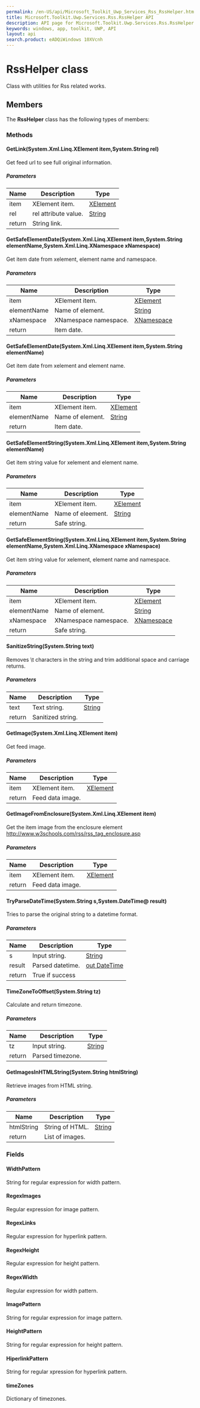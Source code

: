 ```yaml
---
permalink: /en-US/api/Microsoft_Toolkit_Uwp_Services_Rss_RssHelper.htm
title: Microsoft.Toolkit.Uwp.Services.Rss.RssHelper API 
description: API page for Microsoft.Toolkit.Uwp.Services.Rss.RssHelper
keywords: windows, app, toolkit, UWP, API
layout: api
search.product: eADQiWindows 10XVcnh
---
```



# RssHelper class

Class with utilities for Rss related works.

## Members

The **RssHelper** class has the following types of members:

### Methods

#### GetLink(System.Xml.Linq.XElement item,System.String rel)

Get feed url to see full original information.

##### Parameters



| Name | Description | Type || --- | --- | --- || item | XElement item. | [XElement](https://msdn.microsoft.com/library/windows/apps/System.Xml.Linq.XElement) || rel | rel attribute value. | [String](https://msdn.microsoft.com/library/windows/apps/System.String) || return |String link. |


#### GetSafeElementDate(System.Xml.Linq.XElement item,System.String elementName,System.Xml.Linq.XNamespace xNamespace)

Get item date from xelement, element name and namespace.

##### Parameters



| Name | Description | Type || --- | --- | --- || item | XElement item. | [XElement](https://msdn.microsoft.com/library/windows/apps/System.Xml.Linq.XElement) || elementName | Name of element. | [String](https://msdn.microsoft.com/library/windows/apps/System.String) || xNamespace | XNamespace namespace. | [XNamespace](https://msdn.microsoft.com/library/windows/apps/System.Xml.Linq.XNamespace) || return |Item date. |


#### GetSafeElementDate(System.Xml.Linq.XElement item,System.String elementName)

Get item date from xelement and element name.

##### Parameters



| Name | Description | Type || --- | --- | --- || item | XElement item. | [XElement](https://msdn.microsoft.com/library/windows/apps/System.Xml.Linq.XElement) || elementName | Name of element. | [String](https://msdn.microsoft.com/library/windows/apps/System.String) || return |Item date. |


#### GetSafeElementString(System.Xml.Linq.XElement item,System.String elementName)

Get item string value for xelement and element name.

##### Parameters



| Name | Description | Type || --- | --- | --- || item | XElement item. | [XElement](https://msdn.microsoft.com/library/windows/apps/System.Xml.Linq.XElement) || elementName | Name of eleement. | [String](https://msdn.microsoft.com/library/windows/apps/System.String) || return |Safe string. |


#### GetSafeElementString(System.Xml.Linq.XElement item,System.String elementName,System.Xml.Linq.XNamespace xNamespace)

Get item string value for xelement, element name and namespace.

##### Parameters



| Name | Description | Type || --- | --- | --- || item | XElement item. | [XElement](https://msdn.microsoft.com/library/windows/apps/System.Xml.Linq.XElement) || elementName | Name of element. | [String](https://msdn.microsoft.com/library/windows/apps/System.String) || xNamespace | XNamespace namespace. | [XNamespace](https://msdn.microsoft.com/library/windows/apps/System.Xml.Linq.XNamespace) || return |Safe string. |


#### SanitizeString(System.String text)

Removes \t characters in the string and trim additional space and carriage returns.

##### Parameters



| Name | Description | Type || --- | --- | --- || text | Text string. | [String](https://msdn.microsoft.com/library/windows/apps/System.String) || return |Sanitized string. |


#### GetImage(System.Xml.Linq.XElement item)

Get feed image.

##### Parameters



| Name | Description | Type || --- | --- | --- || item | XElement item. | [XElement](https://msdn.microsoft.com/library/windows/apps/System.Xml.Linq.XElement) || return |Feed data image. |


#### GetImageFromEnclosure(System.Xml.Linq.XElement item)

Get the item image from the enclosure element http://www.w3schools.com/rss/rss_tag_enclosure.asp

##### Parameters



| Name | Description | Type || --- | --- | --- || item | XElement item. | [XElement](https://msdn.microsoft.com/library/windows/apps/System.Xml.Linq.XElement) || return |Feed data image. |


#### TryParseDateTime(System.String s,System.DateTime@ result)

Tries to parse the original string to a datetime format.

##### Parameters



| Name | Description | Type || --- | --- | --- || s | Input string. | [String](https://msdn.microsoft.com/library/windows/apps/System.String) || result | Parsed datetime. | [out DateTime](https://msdn.microsoft.com/library/windows/apps/System.DateTime) || return |True if success |


#### TimeZoneToOffset(System.String tz)

Calculate and return timezone.

##### Parameters



| Name | Description | Type || --- | --- | --- || tz | Input string. | [String](https://msdn.microsoft.com/library/windows/apps/System.String) || return |Parsed timezone. |


#### GetImagesInHTMLString(System.String htmlString)

Retrieve images from HTML string.

##### Parameters



| Name | Description | Type || --- | --- | --- || htmlString | String of HTML. | [String](https://msdn.microsoft.com/library/windows/apps/System.String) || return |List of images. |


### Fields

#### WidthPattern

String for regular expression for width pattern.



#### RegexImages

Regular expression for image pattern.



#### RegexLinks

Regular expression for hyperlink pattern.



#### RegexHeight

Regular expression for height pattern.



#### RegexWidth

Regular expression for width pattern.



#### ImagePattern

String for regular expression for image pattern.



#### HeightPattern

String for regular expression for height pattern.



#### HiperlinkPattern

String for regular xpression for hyperlink pattern.



#### timeZones

Dictionary of timezones.


